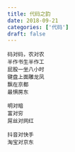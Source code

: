 ```yaml
---
title: 代码之韵
date: 2018-09-21
categories: ['代码']
draft: false
---
```


```
码对码，农对农
半作书生半作工
屁股一坐八小时
键盘上面雕龙凤
飘在京都
最惧房东
```

```
明对暗
富对穷
屌丝对网红

抖音对快手
淘宝对京东
```
